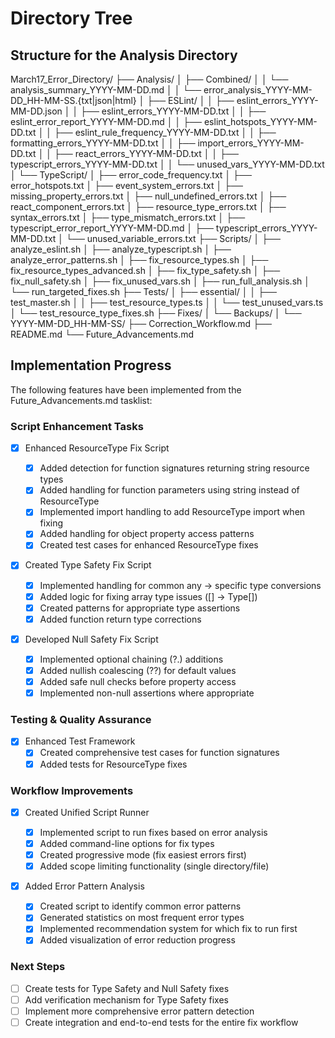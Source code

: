 # Directory Tree

## Structure for the Analysis Directory

March17_Error_Directory/
├── Analysis/
│ ├── Combined/
│ │ └── analysis_summary_YYYY-MM-DD.md
│ │ └── error_analysis_YYYY-MM-DD_HH-MM-SS.{txt|json|html}
│ ├── ESLint/
│ │ ├── eslint_errors_YYYY-MM-DD.json
│ │ ├── eslint_errors_YYYY-MM-DD.txt
│ │ ├── eslint_error_report_YYYY-MM-DD.md
│ │ ├── eslint_hotspots_YYYY-MM-DD.txt
│ │ ├── eslint_rule_frequency_YYYY-MM-DD.txt
│ │ ├── formatting_errors_YYYY-MM-DD.txt
│ │ ├── import_errors_YYYY-MM-DD.txt
│ │ ├── react_errors_YYYY-MM-DD.txt
│ │ ├── typescript_errors_YYYY-MM-DD.txt
│ │ └── unused_vars_YYYY-MM-DD.txt
│ └── TypeScript/
│ ├── error_code_frequency.txt
│ ├── error_hotspots.txt
│ ├── event_system_errors.txt
│ ├── missing_property_errors.txt
│ ├── null_undefined_errors.txt
│ ├── react_component_errors.txt
│ ├── resource_type_errors.txt
│ ├── syntax_errors.txt
│ ├── type_mismatch_errors.txt
│ ├── typescript_error_report_YYYY-MM-DD.md
│ ├── typescript_errors_YYYY-MM-DD.txt
│ └── unused_variable_errors.txt
├── Scripts/
│ ├── analyze_eslint.sh
│ ├── analyze_typescript.sh
│ ├── analyze_error_patterns.sh
│ ├── fix_resource_types.sh
│ ├── fix_resource_types_advanced.sh
│ ├── fix_type_safety.sh
│ ├── fix_null_safety.sh
│ ├── fix_unused_vars.sh
│ ├── run_full_analysis.sh
│ └── run_targeted_fixes.sh
├── Tests/
│ ├── essential/
│ │ ├── test_master.sh
│ │ ├── test_resource_types.ts
│ │ └── test_unused_vars.ts
│ └── test_resource_type_fixes.sh
├── Fixes/
│ └── Backups/
│ └── YYYY-MM-DD_HH-MM-SS/
├── Correction_Workflow.md
├── README.md
└── Future_Advancements.md

## Implementation Progress

The following features have been implemented from the Future_Advancements.md tasklist:

### Script Enhancement Tasks

- [x] Enhanced ResourceType Fix Script

  - [x] Added detection for function signatures returning string resource types
  - [x] Added handling for function parameters using string instead of ResourceType
  - [x] Implemented import handling to add ResourceType import when fixing
  - [x] Added handling for object property access patterns
  - [x] Created test cases for enhanced ResourceType fixes

- [x] Created Type Safety Fix Script

  - [x] Implemented handling for common any → specific type conversions
  - [x] Added logic for fixing array type issues ([] → Type[])
  - [x] Created patterns for appropriate type assertions
  - [x] Added function return type corrections

- [x] Developed Null Safety Fix Script
  - [x] Implemented optional chaining (?.) additions
  - [x] Added nullish coalescing (??) for default values
  - [x] Added safe null checks before property access
  - [x] Implemented non-null assertions where appropriate

### Testing & Quality Assurance

- [x] Enhanced Test Framework
  - [x] Created comprehensive test cases for function signatures
  - [x] Added tests for ResourceType fixes

### Workflow Improvements

- [x] Created Unified Script Runner

  - [x] Implemented script to run fixes based on error analysis
  - [x] Added command-line options for fix types
  - [x] Created progressive mode (fix easiest errors first)
  - [x] Added scope limiting functionality (single directory/file)

- [x] Added Error Pattern Analysis
  - [x] Created script to identify common error patterns
  - [x] Generated statistics on most frequent error types
  - [x] Implemented recommendation system for which fix to run first
  - [x] Added visualization of error reduction progress

### Next Steps

- [ ] Create tests for Type Safety and Null Safety fixes
- [ ] Add verification mechanism for Type Safety fixes
- [ ] Implement more comprehensive error pattern detection
- [ ] Create integration and end-to-end tests for the entire fix workflow
